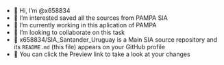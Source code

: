 - 👋 Hi, I’m @x658834
- 👀 I’m interested saved all the sources from PAMPA SIA
- 🌱 I’m currently working in this aplication of PAMPA
- 💞️ I’m looking to collaborate on this task
- 💞️ x658834/SIA_Santander_Uruguay is a Main SIA source repository and its `README.md` (this file) appears on your GitHub profile
- 💞️ You can click the Preview link to take a look at your changes
